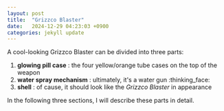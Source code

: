 ```yaml
---
layout: post
title:  "Grizzco Blaster"
date:   2024-12-29 04:23:03 +0900
categories: jekyll update
---
```

A cool-looking Grizzco Blaster can be divided into three parts:
1. **glowing pill case** : the four yellow/orange tube cases on the top of the weapon
2. **water spray mechanism** : ultimately, it's a water gun :thinking_face:
3. **shell** : of cause, it should look like the _Grizzco Blaster_ in appearance

In the following three sections, I will describe these parts in detail.